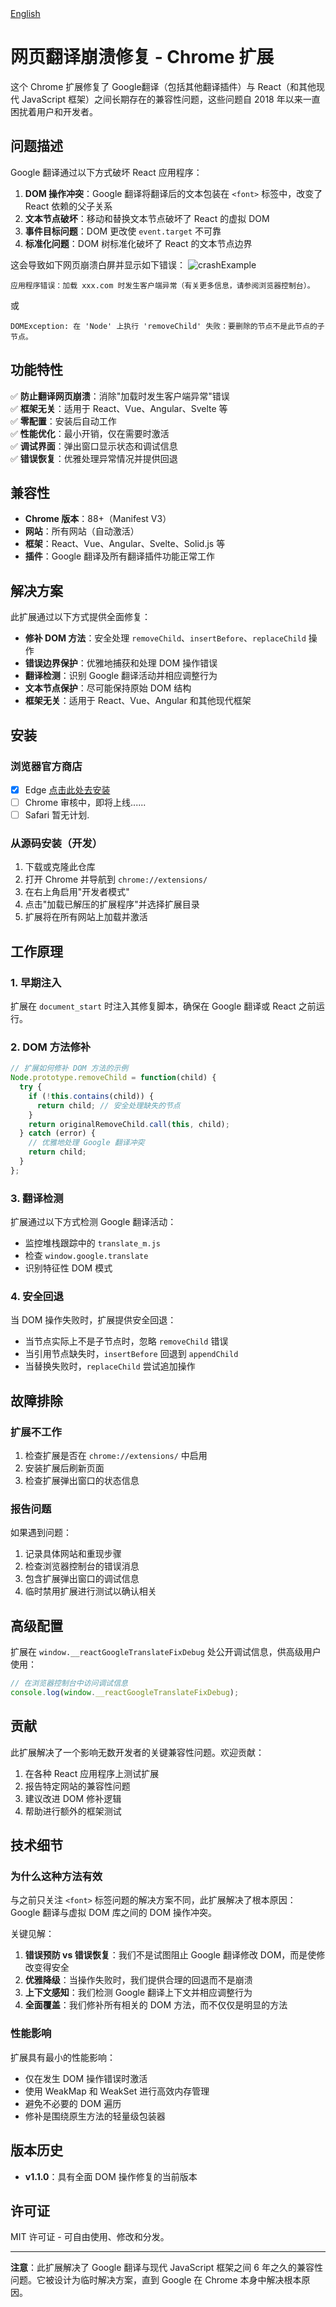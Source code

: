 <div align="left">
  <a href="./README.md">English</a>
</div>

# 网页翻译崩溃修复 - Chrome 扩展

这个 Chrome 扩展修复了 Google翻译（包括其他翻译插件）与 React（和其他现代 JavaScript 框架）之间长期存在的兼容性问题，这些问题自 2018 年以来一直困扰着用户和开发者。

## 问题描述

Google 翻译通过以下方式破坏 React 应用程序：

1. **DOM 操作冲突**：Google 翻译将翻译后的文本包装在 `<font>` 标签中，改变了 React 依赖的父子关系
2. **文本节点破坏**：移动和替换文本节点破坏了 React 的虚拟 DOM
3. **事件目标问题**：DOM 更改使 `event.target` 不可靠
4. **标准化问题**：DOM 树标准化破坏了 React 的文本节点边界

这会导致如下网页崩溃白屏并显示如下错误：
![crashExample](./crash_example.png)
```
应用程序错误：加载 xxx.com 时发生客户端异常（有关更多信息，请参阅浏览器控制台）。
```
或
```
DOMException: 在 'Node' 上执行 'removeChild' 失败：要删除的节点不是此节点的子节点。
```

## 功能特性

✅ **防止翻译网页崩溃**：消除"加载时发生客户端异常"错误  
✅ **框架无关**：适用于 React、Vue、Angular、Svelte 等  
✅ **零配置**：安装后自动工作  
✅ **性能优化**：最小开销，仅在需要时激活  
✅ **调试界面**：弹出窗口显示状态和调试信息  
✅ **错误恢复**：优雅处理异常情况并提供回退  

## 兼容性

- **Chrome 版本**：88+（Manifest V3）
- **网站**：所有网站（自动激活）
- **框架**：React、Vue、Angular、Svelte、Solid.js 等
- **插件**：Google 翻译及所有翻译插件功能正常工作

## 解决方案

此扩展通过以下方式提供全面修复：

- **修补 DOM 方法**：安全处理 `removeChild`、`insertBefore`、`replaceChild` 操作
- **错误边界保护**：优雅地捕获和处理 DOM 操作错误
- **翻译检测**：识别 Google 翻译活动并相应调整行为
- **文本节点保护**：尽可能保持原始 DOM 结构
- **框架无关**：适用于 React、Vue、Angular 和其他现代框架

## 安装

### 浏览器官方商店

  - [x] Edge [点击此处去安装](https://microsoftedge.microsoft.com/addons/detail/nljanbkbbghffgfmafgifpfkajihocfp)
  - [ ] Chrome 审核中，即将上线......
  - [ ] Safari 暂无计划.

### 从源码安装（开发）

1. 下载或克隆此仓库
2. 打开 Chrome 并导航到 `chrome://extensions/`
3. 在右上角启用"开发者模式"
4. 点击"加载已解压的扩展程序"并选择扩展目录
5. 扩展将在所有网站上加载并激活

## 工作原理

### 1. 早期注入
扩展在 `document_start` 时注入其修复脚本，确保在 Google 翻译或 React 之前运行。

### 2. DOM 方法修补
```javascript
// 扩展如何修补 DOM 方法的示例
Node.prototype.removeChild = function(child) {
  try {
    if (!this.contains(child)) {
      return child; // 安全处理缺失的节点
    }
    return originalRemoveChild.call(this, child);
  } catch (error) {
    // 优雅地处理 Google 翻译冲突
    return child;
  }
};
```

### 3. 翻译检测
扩展通过以下方式检测 Google 翻译活动：
- 监控堆栈跟踪中的 `translate_m.js`
- 检查 `window.google.translate`
- 识别特征性 DOM 模式

### 4. 安全回退
当 DOM 操作失败时，扩展提供安全回退：
- 当节点实际上不是子节点时，忽略 `removeChild` 错误
- 当引用节点缺失时，`insertBefore` 回退到 `appendChild`
- 当替换失败时，`replaceChild` 尝试追加操作

## 故障排除

### 扩展不工作

1. 检查扩展是否在 `chrome://extensions/` 中启用
2. 安装扩展后刷新页面
3. 检查扩展弹出窗口的状态信息

### 报告问题

如果遇到问题：

1. 记录具体网站和重现步骤
2. 检查浏览器控制台的错误消息
3. 包含扩展弹出窗口的调试信息
4. 临时禁用扩展进行测试以确认相关

## 高级配置

扩展在 `window.__reactGoogleTranslateFixDebug` 处公开调试信息，供高级用户使用：

```javascript
// 在浏览器控制台中访问调试信息
console.log(window.__reactGoogleTranslateFixDebug);
```

## 贡献

此扩展解决了一个影响无数开发者的关键兼容性问题。欢迎贡献：

1. 在各种 React 应用程序上测试扩展
2. 报告特定网站的兼容性问题
3. 建议改进 DOM 修补逻辑
4. 帮助进行额外的框架测试

## 技术细节

### 为什么这种方法有效

与之前只关注 `<font>` 标签问题的解决方案不同，此扩展解决了根本原因：Google 翻译与虚拟 DOM 库之间的 DOM 操作冲突。

关键见解：

1. **错误预防 vs 错误恢复**：我们不是试图阻止 Google 翻译修改 DOM，而是使修改变得安全
2. **优雅降级**：当操作失败时，我们提供合理的回退而不是崩溃
3. **上下文感知**：我们检测 Google 翻译上下文并相应调整行为
4. **全面覆盖**：我们修补所有相关的 DOM 方法，而不仅仅是明显的方法

### 性能影响

扩展具有最小的性能影响：
- 仅在发生 DOM 操作错误时激活
- 使用 WeakMap 和 WeakSet 进行高效内存管理
- 避免不必要的 DOM 遍历
- 修补是围绕原生方法的轻量级包装器

## 版本历史

- **v1.1.0**：具有全面 DOM 操作修复的当前版本

## 许可证

MIT 许可证 - 可自由使用、修改和分发。

---

**注意**：此扩展解决了 Google 翻译与现代 JavaScript 框架之间 6 年之久的兼容性问题。它被设计为临时解决方案，直到 Google 在 Chrome 本身中解决根本原因。


